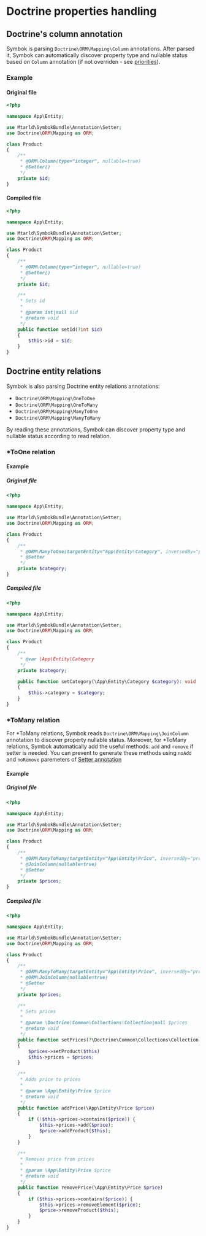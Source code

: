 # Doctrine properties handling
## Doctrine's column annotation
Symbok is parsing `Doctrine\ORM\Mapping\Column` annotations.
After parsed it, Symbok can automatically discover property type and nullable status based on `Column` annotation (if not overriden - see [priorities](priorities.md#getterssetters-nullable)).

### Example
#### Original file
```php
<?php

namespace App\Entity;

use Mtarld\SymbokBundle\Annotation\Setter;
use Doctrine\ORM\Mapping as ORM;

class Product
{
    /**
     * @ORM\Column(type="integer", nullable=true)
     * @Setter()
     */
    private $id;
}
```

#### Compiled file
```php
<?php

namespace App\Entity;

use Mtarld\SymbokBundle\Annotation\Setter;
use Doctrine\ORM\Mapping as ORM;

class Product
{
    /**
     * @ORM\Column(type="integer", nullable=true)
     * @Setter()
     */
    private $id;

    /**
     * Sets id
     *
     * @param int|null $id
     * @return void
     */
    public function setId(?int $id)
    {
        $this->id = $id;
    }
}
```

## Doctrine entity relations
Symbok is also parsing Doctrine entity relations annotations:
- `Doctrine\ORM\Mapping\OneToOne`
- `Doctrine\ORM\Mapping\OneToMany`
- `Doctrine\ORM\Mapping\ManyToOne`
- `Doctrine\ORM\Mapping\ManyToMany`

By reading these annotations, Symbok can discover property type and nullable status according to read relation.
### \*ToOne relation
#### Example
##### Original file
```php
<?php

namespace App\Entity;

use Mtarld\SymbokBundle\Annotation\Setter;
use Doctrine\ORM\Mapping as ORM;

class Product
{
    /**
     * @ORM\ManyToOne(targetEntity="App\Entity\Category", inversedBy="products")
     * @Setter
     */
    private $category;
}
```

##### Compiled file
```php
<?php

namespace App\Entity;

use Mtarld\SymbokBundle\Annotation\Setter;
use Doctrine\ORM\Mapping as ORM;

class Product
{
    /**
     * @var \App\Entity\Category
     */
    private $category;

    public function setCategory(\App\Entity\Category $category): void
    {
        $this->category = $category;
    }
}
```
### \*ToMany relation
For \*ToMany relations, Symbok reads `Doctrine\ORM\Mapping\JoinColumn` annotation to discover property nullable status.
Moreover, for \*ToMany relations, Symbok automatically add the useful methods: `add` and `remove` if setter is needed. You can prevent to generate these methods using `noAdd` and `noRemove` paremeters of [Setter annotation](annotations/setter.md)
#### Example
##### Original file
```php
<?php

namespace App\Entity;

use Mtarld\SymbokBundle\Annotation\Setter;
use Doctrine\ORM\Mapping as ORM;

class Product
{
    /**
     * @ORM\ManyToMany(targetEntity="App\Entity\Price", inversedBy="products")
     * @JoinColumn(nullable=true)
     * @Setter
     */
    private $prices;
}
```

##### Compiled file
```php
<?php

namespace App\Entity;

use Mtarld\SymbokBundle\Annotation\Setter;
use Doctrine\ORM\Mapping as ORM;

class Product
{
    /**
     * @ORM\ManyToMany(targetEntity="App\Entity\Price", inversedBy="products")
     * @ORM\JoinColumn(nullable=true)
     * @Setter
     */
    private $prices;

    /**
     * Sets prices
     *
     * @param \Doctrine\Common\Collections\Collection|null $prices
     * @return void
     */
    public function setPrices(?\Doctrine\Common\Collections\Collection $prices)
    {
        $prices->setProduct($this)
        $this->prices = $prices;
    }

    /**
     * Adds price to prices
     *
     * @param \App\Entity\Price $price
     * @return void
     */
    public function addPrice(\App\Entity\Price $price)
    {
        if (!$this->prices->contains($price)) {
            $this->prices->add($price);
            $price->addProduct($this);
        }
    }

    /**
     * Removes price from prices
     *
     * @param \App\Entity\Price $price
     * @return void
     */
    public function removePrice(\App\Entity\Price $price)
    {
        if ($this->prices->contains($price)) {
            $this->prices->removeElement($price);
            $price->removeProduct($this);
        }
    }
}
```
